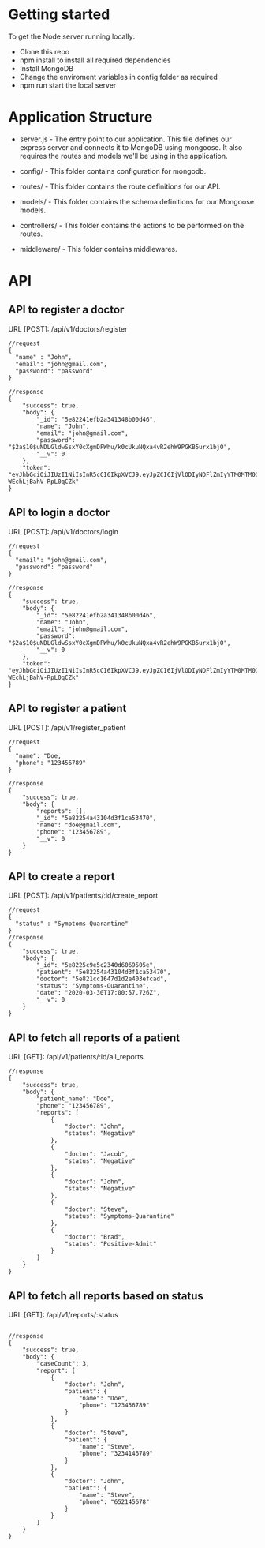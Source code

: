 # Getting started

To get the Node server running locally:

- Clone this repo
- npm install to install all required dependencies
- Install MongoDB
- Change the enviroment variables in config folder as required
- npm run start the local server

# Application Structure

- server.js - The entry point to our application. This file defines our express server and connects it to MongoDB using mongoose. It also requires the routes and models we'll be using in the application.

- config/ - This folder contains configuration for mongodb.
- routes/ - This folder contains the route definitions for our API.
- models/ - This folder contains the schema definitions for our Mongoose models.
- controllers/ - This folder contains the actions to be performed on the routes.
- middleware/ - This folder contains middlewares.

# API

## API to register a doctor

URL [POST]: /api/v1/doctors/register

```
//request
{
  "name" : "John",
  "email": "john@gmail.com",
  "password": "password"
}

//response
{
    "success": true,
    "body": {
        "_id": "5e82241efb2a341348b00d46",
        "name": "John",
        "email": "john@gmail.com",
        "password": "$2a$10$uNDLGldwSsxY0cXgmDFWhu/k0cUkuNQxa4vR2ehW9PGKB5urx1bjO",
        "__v": 0
    },
    "token": "eyJhbGciOiJIUzI1NiIsInR5cCI6IkpXVCJ9.eyJpZCI6IjVlODIyNDFlZmIyYTM0MTM0OGIwMGQ0NiIsImlhdCI6MTU4NTU4NzIzMCwiZXhwIjoxNTg4MTc5MjMwfQ.xcN_AhtkGjghRORIhQgqS94-WEchLjBahV-RpL0qCZk"
}
```

## API to login a doctor

URL [POST]: /api/v1/doctors/login

```
//request
{
  "email": "john@gmail.com",
  "password": "password"
}

//response
{
    "success": true,
    "body": {
        "_id": "5e82241efb2a341348b00d46",
        "name": "John",
        "email": "john@gmail.com",
        "password": "$2a$10$uNDLGldwSsxY0cXgmDFWhu/k0cUkuNQxa4vR2ehW9PGKB5urx1bjO",
        "__v": 0
    },
    "token": "eyJhbGciOiJIUzI1NiIsInR5cCI6IkpXVCJ9.eyJpZCI6IjVlODIyNDFlZmIyYTM0MTM0OGIwMGQ0NiIsImlhdCI6MTU4NTU4NzIzMCwiZXhwIjoxNTg4MTc5MjMwfQ.xcN_AhtkGjghRORIhQgqS94-WEchLjBahV-RpL0qCZk"
}
```

## API to register a patient

URL [POST]: /api/v1/register_patient

```
//request
{
  "name": "Doe,
  "phone": "123456789"
}

//response
{
    "success": true,
    "body": {
        "reports": [],
        "_id": "5e82254a43104d3f1ca53470",
        "name": "doe@gmail.com",
        "phone": "123456789",
        "__v": 0
    }
}
```

## API to create a report

URL [POST]: /api/v1/patients/:id/create_report

```
//request
{
  "status" : "Symptoms-Quarantine"
}
//response
{
    "success": true,
    "body": {
        "_id": "5e8225c9e5c2340d6069505e",
        "patient": "5e82254a43104d3f1ca53470",
        "doctor": "5e821cc1647d1d2e403efcad",
        "status": "Symptoms-Quarantine",
        "date": "2020-03-30T17:00:57.726Z",
        "__v": 0
    }
}
```

## API to fetch all reports of a patient

URL [GET]: /api/v1/patients/:id/all_reports

```
//response
{
    "success": true,
    "body": {
        "patient_name": "Doe",
        "phone": "123456789",
        "reports": [
            {
                "doctor": "John",
                "status": "Negative"
            },
            {
                "doctor": "Jacob",
                "status": "Negative"
            },
            {
                "doctor": "John",
                "status": "Negative"
            },
            {
                "doctor": "Steve",
                "status": "Symptoms-Quarantine"
            },
            {
                "doctor": "Brad",
                "status": "Positive-Admit"
            }
        ]
    }
}
```

## API to fetch all reports based on status

URL [GET]: /api/v1/reports/:status

```

//response
{
    "success": true,
    "body": {
        "caseCount": 3,
        "report": [
            {
                "doctor": "John",
                "patient": {
                    "name": "Doe",
                    "phone": "123456789"
                }
            },
            {
                "doctor": "Steve",
                "patient": {
                    "name": "Steve",
                    "phone": "3234146789"
                }
            },
            {
                "doctor": "John",
                "patient": {
                    "name": "Steve",
                    "phone": "652145678"
                }
            }
        ]
    }
}
```
